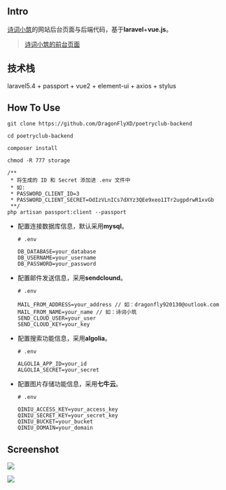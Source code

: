 ## Intro

[诗词小筑](http://www.dragonflyxd.com)的网站后台页面与后端代码，基于**laravel**+**vue.js**。

> [诗词小筑的前台页面](https://github.com/DragonFlyXD/poetryclub-frontend)

## 技术栈

laravel5.4 + passport + vue2 + element-ui + axios + stylus

## How To Use

```
git clone https://github.com/DragonFlyXD/poetryclub-backend

cd poetryclub-backend

composer install 

chmod -R 777 storage

/**
 * 将生成的 ID 和 Secret 添加进 .env 文件中
 * 如:
 * PASSWORD_CLIENT_ID=3
 * PASSWORD_CLIENT_SECRET=OdIzVLnICs7dXYz3QEe9xeo1ITr2ugpdrwR1xvGb
 **/
php artisan passport:client --passport
```

* 配置连接数据库信息，默认采用**mysql**。

  ```
  # .env

  DB_DATABASE=your_database
  DB_USERNAME=your_username
  DB_PASSWORD=your_password
  ```

* 配置邮件发送信息，采用**sendclound**。

  ```
  # .env

  MAIL_FROM_ADDRESS=your_address // 如：dragonfly920130@outlook.com
  MAIL_FROM_NAME=your_name // 如：诗词小筑
  SEND_CLOUD_USER=your_user
  SEND_CLOUD_KEY=your_key
  ```

* 配置搜索功能信息，采用**algolia**。

  ```
  # .env

  ALGOLIA_APP_ID=your_id
  ALGOLIA_SECRET=your_secret
  ```

* 配置图片存储功能信息，采用**七牛云**。

  ```
  # .env

  QINIU_ACCESS_KEY=your_access_key
  QINIU_SECRET_KEY=your_secret_key
  QINIU_BUCKET=your_bucket
  QINIU_DOMAIN=your_domain
  ```

## Screenshot

![](https://github.com/DragonFlyXD/poetryclub-backend/blob/master/screenshots/profile.png)

![](https://github.com/DragonFlyXD/poetryclub-backend/blob/master/screenshots/category.png)